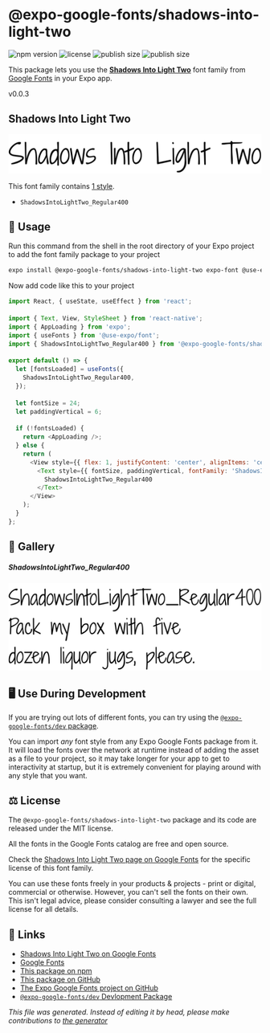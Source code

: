 # @expo-google-fonts/shadows-into-light-two

![npm version](https://flat.badgen.net/npm/v/@expo-google-fonts/shadows-into-light-two)
![license](https://flat.badgen.net/github/license/expo/google-fonts)
![publish size](https://flat.badgen.net/packagephobia/install/@expo-google-fonts/shadows-into-light-two)
![publish size](https://flat.badgen.net/packagephobia/publish/@expo-google-fonts/shadows-into-light-two)

This package lets you use the [**Shadows Into Light Two**](https://fonts.google.com/specimen/Shadows+Into+Light+Two) font family from [Google Fonts](https://fonts.google.com/) in your Expo app.

v0.0.3

## Shadows Into Light Two

![Shadows Into Light Two](./font-family.png)

This font family contains [1 style](#gallery).

- `ShadowsIntoLightTwo_Regular400`

## 🔡 Usage

Run this command from the shell in the root directory of your Expo project to add the font family package to your project
```sh
expo install @expo-google-fonts/shadows-into-light-two expo-font @use-expo/font
```

Now add code like this to your project
```js
import React, { useState, useEffect } from 'react';

import { Text, View, StyleSheet } from 'react-native';
import { AppLoading } from 'expo';
import { useFonts } from '@use-expo/font';
import { ShadowsIntoLightTwo_Regular400 } from '@expo-google-fonts/shadows-into-light-two';

export default () => {
  let [fontsLoaded] = useFonts({
    ShadowsIntoLightTwo_Regular400,
  });

  let fontSize = 24;
  let paddingVertical = 6;

  if (!fontsLoaded) {
    return <AppLoading />;
  } else {
    return (
      <View style={{ flex: 1, justifyContent: 'center', alignItems: 'center' }}>
        <Text style={{ fontSize, paddingVertical, fontFamily: 'ShadowsIntoLightTwo_Regular400' }}>
          ShadowsIntoLightTwo_Regular400
        </Text>
      </View>
    );
  }
};

```

## 📖 Gallery

##### ShadowsIntoLightTwo_Regular400
![ShadowsIntoLightTwo_Regular400](./893c145feef9217e5c35f97bb6d74c1068a802587acc2f5f3c35f2c2ebf8730f.ttf.png)


## 🖥️ Use During Development

If you are trying out lots of different fonts, you can try using the [`@expo-google-fonts/dev` package](https://github.com/expo/google-fonts/tree/master/font-packages/dev#readme).

You can import *any* font style from any Expo Google Fonts package from it. It will load the fonts
over the network at runtime instead of adding the asset as a file to your project, so it may take longer
for your app to get to interactivity at startup, but it is extremely convenient
for playing around with any style that you want.

## ⚖️ License

The `@expo-google-fonts/shadows-into-light-two` package and its code are released under the MIT license.

All the fonts in the Google Fonts catalog are free and open source.

Check the [Shadows Into Light Two page on Google Fonts](https://fonts.google.com/specimen/Shadows+Into+Light+Two) for the specific license of this font family.

You can use these fonts freely in your products & projects - print or digital, commercial or otherwise. However, you can't sell the fonts on their own. This isn't legal advice, please consider consulting a lawyer and see the full license for all details.

## 🔗 Links

- [Shadows Into Light Two on Google Fonts](https://fonts.google.com/specimen/Shadows+Into+Light+Two)
- [Google Fonts](https://fonts.google.com/)
- [This package on npm](https://www.npmjs.com/package/@expo-google-fonts/shadows-into-light-two)
- [This package on GitHub](https://github.com/expo/google-fonts/tree/master/font-packages/shadows-into-light-two)
- [The Expo Google Fonts project on GitHub](https://github.com/expo/google-fonts)
- [`@expo-google-fonts/dev` Devlopment Package](https://github.com/expo/google-fonts/tree/master/font-packages/dev)


*This file was generated. Instead of editing it by head, please make contributions to [the generator](https://github.com/expo/google-fonts/tree/master/packages/generator)*
